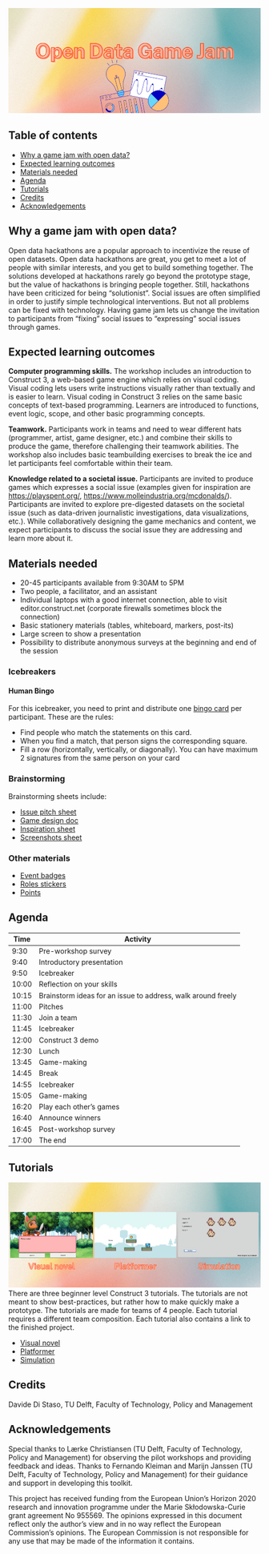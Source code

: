 
![Open Data Game Jam](advertisement/banner.png)
## Table of contents
- [Why a game jam with open data?](#why-a-game-jam-with-open-data)
- [Expected learning outcomes](#expected-learning-outcomes)
- [Materials needed](#materials-needed)
- [Agenda](#agenda)
- [Tutorials](#tutorials)
- [Credits](#credits)
- [Acknowledgements](#acknowledgements)
## Why a game jam with open data?
Open data hackathons are a popular approach to incentivize the reuse of open datasets. Open data hackathons are great, you get to meet a lot of people with similar interests, and you get to build something together. The solutions developed at hackathons rarely go beyond the prototype stage, but the value of hackathons is bringing people together. Still, hackathons have been criticized for being “solutionist”. Social issues are often simplified in order to justify simple technological interventions. But not all problems can be fixed with technology. Having game jam lets us change the invitation to participants from “fixing” social issues to “expressing” social issues through games.

## Expected learning outcomes
**Computer programming skills.** The workshop includes an introduction to Construct 3, a web-based game engine which relies on visual coding. Visual coding lets users write instructions visually rather than textually and is easier to learn. Visual coding in Construct 3 relies on the same basic concepts of text-based programming. Learners are introduced to functions, event logic, scope, and other basic programming concepts.

**Teamwork.** Participants work in teams and need to wear different hats (programmer, artist, game designer, etc.) and combine their skills to produce the game, therefore challenging their teamwork abilities. The workshop also includes basic teambuilding exercises to break the ice and let participants feel comfortable within their team.

**Knowledge related to a societal issue.** Participants are invited to produce games which expresses a social issue (examples given for inspiration are https://playspent.org/, https://www.molleindustria.org/mcdonalds/). Participants are invited to explore pre-digested datasets on the societal issue (such as data-driven journalistic investigations, data visualizations, etc.). While collaboratively designing the game mechanics and content, we expect participants to discuss the social issue they are addressing and learn more about it.

## Materials needed
- 20-45 participants available from 9:30AM to 5PM
- Two people, a facilitator, and an assistant
- Individual laptops with a good internet connection, able to visit editor.construct.net (corporate firewalls sometimes block the connection)
- Basic stationery materials (tables, whiteboard, markers, post-its)
- Large screen to show a presentation
- Possibility to distribute anonymous surveys at the beginning and end of the session

### Icebreakers
#### Human Bingo
For this icebreaker, you need to print and distribute one [bingo card](/materials/human_bingo.pdf) per participant. These are the rules:
- Find people who match the statements on this card.
- When you 
find a match, that person signs the corresponding square.
- Fill a row (horizontally, vertically, or diagonally).
You can have maximum 2 signatures from the same person on your card

### Brainstorming
Brainstorming sheets include:
- [Issue pitch sheet](/materials/issue_pitch.pdf)
- [Game design doc](/materials/game_doc.pdf)
- [Inspiration sheet](/materials/inspiration.pdf)
- [Screenshots sheet](/materials/screenshots_drawing.pdf)

### Other materials
- [Event badges](/materials/badges.pdf)
- [Roles stickers](/materials/roles.pdf)
- [Points](/materials/points.pdf)

## Agenda
| Time  | Activity                                                     |
|-------|--------------------------------------------------------------|
| 9:30  | Pre-workshop survey                                          |
| 9:40  | Introductory presentation                                    |
| 9:50  | Icebreaker                                                   |
| 10:00 | Reflection on your skills                                    |
| 10:15 | Brainstorm ideas for an issue to address, walk around freely |
| 11:00 | Pitches                                                      |
| 11:30 | Join a team                                                  |
| 11:45 | Icebreaker                                                   |
| 12:00 | Construct 3 demo                                             |
| 12:30 | Lunch                                                        |
| 13:45 | Game-making                                                  |
| 14:45 | Break                                                        |
| 14:55 | Icebreaker                                                   |
| 15:05 | Game-making                                                  |
| 16:20 | Play each otherʼs games                                      |
| 16:40 | Announce winners                                             |
| 16:45 | Post-workshop survey                                         |
| 17:00 | The end                                                      |

## Tutorials
![alt text](images/tutorials.png)
There are three beginner level Construct 3 tutorials. The tutorials are not meant to show best-practices, but rather how to make quickly make a prototype. The tutorials are made for teams of 4 people. Each tutorial requires a different team composition. Each tutorial also contains a link to the finished project.
- [Visual novel](/tutorials/visual-novel.md)
- [Platformer](/tutorials/platformer.md)
- [Simulation](/tutorials/simulation.md)

## Credits
Davide Di Staso, TU Delft, Faculty of Technology, Policy and Management

## Acknowledgements
Special thanks to Lærke Christiansen (TU Delft, Faculty of Technology, Policy and Management) for observing the pilot workshops and providing feedback and ideas. Thanks to Fernando Kleiman and Marijn Janssen (TU Delft, Faculty of Technology, Policy and Management) for their guidance and support in developing this toolkit.

This project has received funding from the European Union’s Horizon 2020 research and innovation programme under the Marie Skłodowska-Curie grant agreement No 955569. The opinions expressed in this document reflect only the author’s view and in no way reflect the European Commission’s opinions. The European Commission is not responsible for any use that may be made of the information it contains. 
